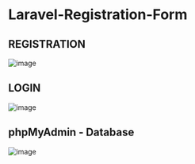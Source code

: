 # Laravel-Registration-Form
## REGISTRATION
![image](https://github.com/vlantonakos/Laravel-Registration-Form/assets/107072477/429097e2-ab17-4f67-b240-94778270a2de)
## LOGIN
![image](https://github.com/vlantonakos/Laravel-Registration-Form/assets/107072477/5054aec4-89c2-4873-9996-76138d495f9d)
## phpMyAdmin - Database
![image](https://github.com/vlantonakos/Laravel-Registration-Form/assets/107072477/052fa860-fe67-4800-a447-72783650bdb7)

